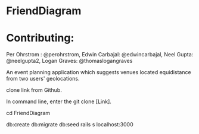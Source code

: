 # FriendDiagram

# Contributing:
Per Ohrstrom : @perohrstrom,
Edwin Carbajal: @edwincarbajal,
Neel Gupta: @neelgupta2,
Logan Graves: @thomaslogangraves

An event planning application which suggests venues located equidistance from two users' geolocations.

clone link from Github.

In command line, enter the git clone [Link].

cd FriendDiagram

db:create
db:migrate
db:seed
rails s
localhost:3000
